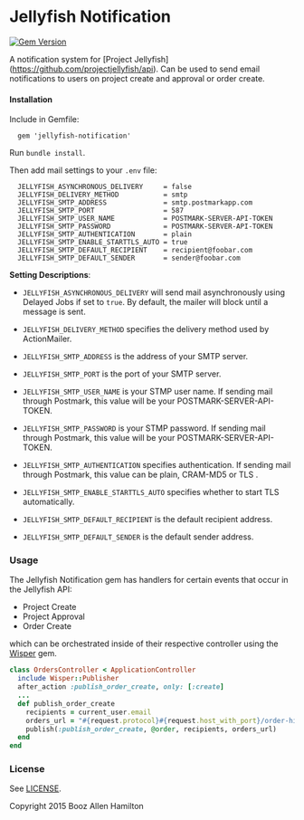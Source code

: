 Jellyfish Notification
=======
[![Gem Version](https://badge.fury.io/rb/jellyfish-notification.svg)](http://badge.fury.io/rb/jellyfish-notification)

A notification system for [Project Jellyfish] (https://github.com/projectjellyfish/api). Can be used to send email notifications to users on project create and approval or order create.

#### Installation
Include in Gemfile:
```
  gem 'jellyfish-notification'
```

Run `bundle install`.

Then add mail settings to your `.env` file:
```
  JELLYFISH_ASYNCHRONOUS_DELIVERY     = false
  JELLYFISH_DELIVERY_METHOD           = smtp
  JELLYFISH_SMTP_ADDRESS              = smtp.postmarkapp.com
  JELLYFISH_SMTP_PORT                 = 587
  JELLYFISH_SMTP_USER_NAME            = POSTMARK-SERVER-API-TOKEN
  JELLYFISH_SMTP_PASSWORD             = POSTMARK-SERVER-API-TOKEN
  JELLYFISH_SMTP_AUTHENTICATION       = plain
  JELLYFISH_SMTP_ENABLE_STARTTLS_AUTO = true
  JELLYFISH_SMTP_DEFAULT_RECIPIENT    = recipient@foobar.com
  JELLYFISH_SMTP_DEFAULT_SENDER       = sender@foobar.com
```

**Setting Descriptions**:
- `JELLYFISH_ASYNCHRONOUS_DELIVERY` will send mail asynchronously using Delayed Jobs if set to `true`. By default, the mailer will block until a message is sent.

- `JELLYFISH_DELIVERY_METHOD` specifies the delivery method used by ActionMailer.

- `JELLYFISH_SMTP_ADDRESS` is the address of your SMTP server.

- `JELLYFISH_SMTP_PORT` is the port of your SMTP server.

- `JELLYFISH_SMTP_USER_NAME` is your STMP user name. If sending mail through Postmark, this value will be your POSTMARK-SERVER-API-TOKEN.

- `JELLYFISH_SMTP_PASSWORD` is your STMP password. If sending mail through Postmark, this value will be your POSTMARK-SERVER-API-TOKEN.

- `JELLYFISH_SMTP_AUTHENTICATION` specifies authentication. If sending mail through Postmark, this value can be plain, CRAM-MD5 or TLS .

- `JELLYFISH_SMTP_ENABLE_STARTTLS_AUTO` specifies whether to start TLS automatically.

- `JELLYFISH_SMTP_DEFAULT_RECIPIENT` is the default recipient address.

- `JELLYFISH_SMTP_DEFAULT_SENDER` is the default sender address.

### Usage
The Jellyfish Notification gem has handlers for certain events that occur in the Jellyfish API:
  - Project Create
  - Project Approval
  - Order Create

which can be orchestrated inside of their respective controller using the [Wisper](https://github.com/krisleech/wisper) gem.
```ruby
class OrdersController < ApplicationController
  include Wisper::Publisher
  after_action :publish_order_create, only: [:create]
  ...
  def publish_order_create
    recipients = current_user.email
    orders_url = "#{request.protocol}#{request.host_with_port}/order-history"
    publish(:publish_order_create, @order, recipients, orders_url)
  end
end
```

### License

See [LICENSE](https://github.com/projectjellyfish/jellyfish-notification/blob/master/LICENSE).

Copyright 2015 Booz Allen Hamilton
